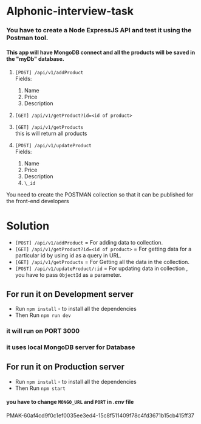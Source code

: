 # Alphonic-interview-task

### You have to create a Node ExpressJS API and test it using the Postman tool.

#### This app will have MongoDB connect and all the products will be saved in the "myDb" database.

1. `[POST] /api/v1/addProduct`  
    Fields:

   1. Name
   2. Price
   3. Description

2. `[GET] /api/v1/getProduct?id=<id of product>`

3. `[GET] /api/v1/getProducts`  
   this is will return all products

4. `[POST] /api/v1/updateProduct`  
   Fields:
   1. Name
   2. Price
   3. Description
   4. `\_id`

You need to create the POSTMAN collection so that it can be published for the front-end developers

# Solution

- `[POST] /api/v1/addProduct` = For adding data to collection.
- `[GET] /api/v1/getProduct?id=<id of product>` = For getting data for a particular id by using id as a query in URL.
- `[GET] /api/v1/getProducts` = For Getting all the data in the collection.
- `[POST] /api/v1/updateProduct/:id` = For updating data in collection , you have to pass `ObjectId` as a parameter.

## For run it on Development server

- Run `npm install` - to install all the dependencies
- Then Run `npm run dev`

### it will run on PORT 3000

### it uses local MongoDB server for Database

## For run it on Production server

- Run `npm install` - to install all the dependencies
- Then Run `npm start`

#### you have to change `MONGO_URL` and `PORT` in _.env_ file


PMAK-60af4cd9f0c1ef0035ee3ed4-15c8f511409f78c4fd3671b15cb415ff37
